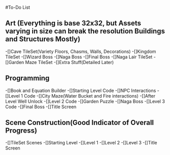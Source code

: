 #To-Do List

## Art (Everything is base 32x32, but Assets varying in size can break the resolution  Buildings and Structures Mostly)
-[]Cave TileSet(Variety Floors, Chasms, Walls, Decorations) 
-[]Kingdom TileSet
-[]Wizard Boss
-[]Naga Boss
-[]Final Boss
-[]Naga Lair TileSet
-[]Garden Maze TileSet
-[]Extra Stuff(Detailed Later)

## Programming
-[]Book and Equation Builder
-[]Starting Level Code
-[]NPC Interactions
-[]Level 1 Code
-[]City Maze(Water Bucket and Fire interactions)
-[]After Level Well Unlock
-[]Level 2 Code
-[]Garden Puzzle
-[]Naga Boss
-[]Level 3 Code
-[]Final Boss
-[]Title Screen

## Scene Construction(Good Indicator of Overall Progress)
-[]TileSet Scenes
-[]Starting Level
-[]Level 1 
-[]Level 2
-[]Level 3
-[]Title Screen
